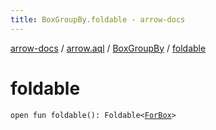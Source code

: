 ```yaml
---
title: BoxGroupBy.foldable - arrow-docs
---
```


[arrow-docs](../../index.html) / [arrow.aql](../index.html) / [BoxGroupBy](index.html) / [foldable](./foldable.html)

# foldable

`open fun foldable(): Foldable<`[`ForBox`](../-for-box.html)`>`